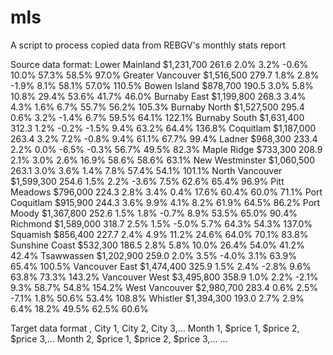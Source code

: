 # mls
A script to process copied data from REBGV's monthly stats report

Source data format:
Lower Mainland $1,231,700 261.6 2.0% 3.2% -0.6% 10.0% 57.3% 58.5% 97.0%
Greater Vancouver $1,516,500 279.7 1.8% 2.8% -1.9% 8.1% 58.1% 57.0% 110.5%
Bowen Island $878,700 190.5 3.0% 5.8% 10.8% 29.4% 53.6% 41.7% 46.0%
Burnaby East $1,199,800 268.3 3.4% 4.3% 1.6% 6.7% 55.7% 56.2% 105.3%
Burnaby North $1,527,500 295.4 0.6% 3.2% -1.4% 6.7% 59.5% 64.1% 122.1%
Burnaby South $1,631,400 312.3 1.2% -0.2% -1.5% 9.4% 63.2% 64.4% 136.8%
Coquitlam $1,187,000 263.4 3.2% 7.2% -0.8% 9.4% 61.1% 67.7% 99.4%
Ladner $968,300 233.4 2.2% 0.0% -6.5% -0.3% 56.7% 49.5% 82.3%
Maple Ridge $733,300 208.9 2.1% 3.0% 2.6% 16.9% 58.6% 58.6% 63.1%
New Westminster $1,060,500 263.1 3.0% 3.6% 1.4% 7.8% 57.4% 54.1% 101.1%
North Vancouver $1,599,300 254.6 1.5% 2.2% -3.6% 7.5% 62.6% 65.4% 96.9%
Pitt Meadows $796,000 224.3 2.8% 3.4% 0.4% 17.6% 60.4% 60.0% 71.1%
Port Coquitlam $915,900 244.3 3.6% 9.9% 4.1% 8.2% 61.9% 64.5% 86.2%
Port Moody $1,367,800 252.6 1.5% 1.8% -0.7% 8.9% 53.5% 65.0% 90.4%
Richmond $1,589,000 318.7 2.5% 1.5% -5.0% 5.7% 64.3% 54.3% 137.0%
Squamish $856,400 227.7 2.4% 4.9% 11.2% 24.6% 64.0% 70.1% 83.8%
Sunshine Coast $532,300 186.5 2.8% 5.8% 10.0% 26.4% 54.0% 41.2% 42.4%
Tsawwassen $1,202,900 259.0 2.0% 3.5% -4.0% 3.1% 63.9% 65.4% 100.5%
Vancouver East $1,474,400 325.9 1.5% 2.4% -2.8% 9.6% 63.8% 73.3% 143.2%
Vancouver West $3,495,800 358.9 1.0% 2.2% -2.1% 9.3% 58.7% 54.8% 154.2%
West Vancouver $2,980,700 283.4 0.6% 2.5% -7.1% 1.8% 50.6% 53.4% 108.8%
Whistler $1,394,300 193.0 2.7% 2.9% 6.4% 18.2% 49.5% 62.5% 60.6%

Target data format
,        City 1,   City 2,    City 3,...
Month 1, $price 1, $price 2,  $price 3,...
Month 2, $price 1, $price 2,  $price 3,...
...
